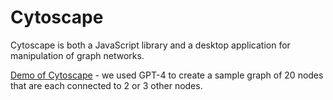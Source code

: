 # Cytoscape

Cytoscape is both a JavaScript library and a desktop application
for manipulation of graph networks.

[Demo of Cytoscape](../library-analysis/cytoscape/index.md) - we used GPT-4 to
create a sample graph of 20 nodes that are each connected
to 2 or 3 other nodes.